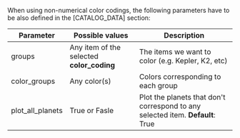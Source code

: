 When using non-numerical color codings, the following parameters have to be also defined in the [CATALOG_DATA] section:

| Parameter  | Possible values | Description |
| ------------- | ------------- | ------------- |
| groups  | Any item of the selected **color_coding**  |  The items we want to color (e.g. Kepler, K2, etc) |
| color_groups  | Any color(s)  | Colors corresponding to each group |
| plot_all_planets  | True or Fasle  | Plot the planets that don't correspond to any selected item. **Default**: True  |


